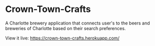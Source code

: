 # Crown-Town-Crafts

A Charlotte brewery application that connects user's to the beers and breweries of Charlotte based on their search preferences.

View it live: https://crown-town-crafts.herokuapp.com/
